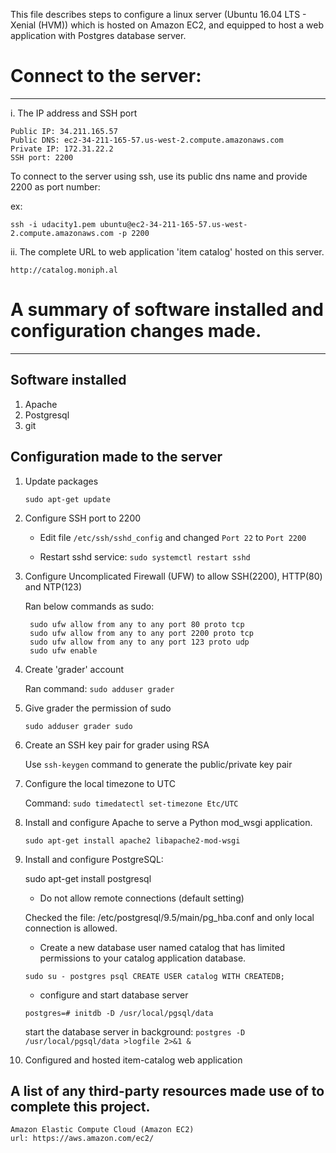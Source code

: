 This file describes steps to configure a linux server (Ubuntu 16.04 LTS - Xenial (HVM)) which is hosted on Amazon EC2, and equipped to host a web application with Postgres database server.

# Connect to the server:
------------------------

i. The IP address and SSH port

	Public IP: 34.211.165.57
	Public DNS: ec2-34-211-165-57.us-west-2.compute.amazonaws.com
	Private IP: 172.31.22.2
	SSH port: 2200

To connect to the server using ssh, use its public dns name and provide 2200 as port number:

ex:

	ssh -i udacity1.pem ubuntu@ec2-34-211-165-57.us-west-2.compute.amazonaws.com -p 2200

ii. The complete URL to web application 'item catalog' hosted on this server.

	http://catalog.moniph.al

# A summary of software installed and configuration changes made.
-----------------------------------------------------------------

## Software installed

1. Apache
2. Postgresql
3. git

## Configuration made to the server

1. Update packages

	`sudo apt-get update`

2. Configure SSH port to 2200

	* Edit file `/etc/ssh/sshd_config` and changed `Port 22` to `Port 2200`

	* Restart sshd service:
	`sudo systemctl restart sshd`
	
3. Configure Uncomplicated Firewall (UFW) to allow SSH(2200), HTTP(80) and NTP(123)

	Ran below commands as sudo:
	
        sudo ufw allow from any to any port 80 proto tcp
	    sudo ufw allow from any to any port 2200 proto tcp
	    sudo ufw allow from any to any port 123 proto udp
	    sudo ufw enable

4. Create 'grader' account

	Ran command: `sudo adduser grader`

5. Give grader the permission of sudo

	`sudo adduser grader sudo`

6. Create an SSH key pair for grader using RSA

	Use `ssh-keygen` command to generate the public/private key pair

7. Configure the local timezone to UTC

	Command: `sudo timedatectl set-timezone Etc/UTC`

8. Install and configure Apache to serve a Python mod_wsgi application.

	`sudo apt-get install apache2 libapache2-mod-wsgi`

9. Install and configure PostgreSQL:

    sudo apt-get install postgresql
	
	* Do not allow remote connections (default setting)

	Checked the file:
	/etc/postgresql/9.5/main/pg_hba.conf and only local connection is allowed.

    * Create a new database user named catalog that has limited permissions to your catalog application database.
	
	`sudo su - postgres
	psql
	CREATE USER catalog WITH CREATEDB;`

	* configure and start database server
	
	`postgres=# initdb -D /usr/local/pgsql/data`
	
	start the database server in background:
	`postgres -D /usr/local/pgsql/data >logfile 2>&1 &`

10. Configured and hosted item-catalog web application
	
## A list of any third-party resources made use of to complete this project.

	Amazon Elastic Compute Cloud (Amazon EC2)
	url: https://aws.amazon.com/ec2/
